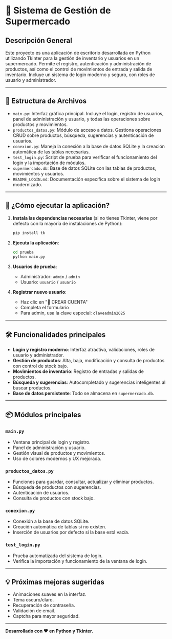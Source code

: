 # 🏪 Sistema de Gestión de Supermercado

## Descripción General

Este proyecto es una aplicación de escritorio desarrollada en Python utilizando Tkinter para la gestión de inventario y usuarios en un supermercado. Permite el registro, autenticación y administración de productos, así como el control de movimientos de entrada y salida de inventario. Incluye un sistema de login moderno y seguro, con roles de usuario y administrador.

---

## 📁 Estructura de Archivos

- `main.py`: Interfaz gráfica principal. Incluye el login, registro de usuarios, panel de administración y usuario, y todas las operaciones sobre productos y movimientos.
- `productos_datos.py`: Módulo de acceso a datos. Gestiona operaciones CRUD sobre productos, búsqueda, sugerencias y autenticación de usuarios.
- `conexion.py`: Maneja la conexión a la base de datos SQLite y la creación automática de las tablas necesarias.
- `test_login.py`: Script de prueba para verificar el funcionamiento del login y la importación de módulos.
- `supermercado.db`: Base de datos SQLite con las tablas de productos, movimientos y usuarios.
- `README_LOGIN.md`: Documentación específica sobre el sistema de login modernizado.
  

---

## 🚀 ¿Cómo ejecutar la aplicación?

1. **Instala las dependencias necesarias** (si no tienes Tkinter, viene por defecto con la mayoría de instalaciones de Python):
   ```bash
   pip install tk
   ```

2. **Ejecuta la aplicación**:
   ```bash
   cd prueba
   python main.py
   ```

3. **Usuarios de prueba**:
   - Administrador: `admin` / `admin`
   - Usuario: `usuario` / `usuario`

4. **Registrar nuevo usuario**:
   - Haz clic en "📝 CREAR CUENTA"
   - Completa el formulario
   - Para admin, usa la clave especial: `claveadmin2025`

---

## 🛠️ Funcionalidades principales

- **Login y registro moderno**: Interfaz atractiva, validaciones, roles de usuario y administrador.
- **Gestión de productos**: Alta, baja, modificación y consulta de productos con control de stock bajo.
- **Movimientos de inventario**: Registro de entradas y salidas de productos.
- **Búsqueda y sugerencias**: Autocompletado y sugerencias inteligentes al buscar productos.
- **Base de datos persistente**: Todo se almacena en `supermercado.db`.

---

## 📦 Módulos principales

### `main.py`
- Ventana principal de login y registro.
- Panel de administración y usuario.
- Gestión visual de productos y movimientos.
- Uso de colores modernos y UX mejorada.

### `productos_datos.py`
- Funciones para guardar, consultar, actualizar y eliminar productos.
- Búsqueda de productos con sugerencias.
- Autenticación de usuarios.
- Consulta de productos con stock bajo.

### `conexion.py`
- Conexión a la base de datos SQLite.
- Creación automática de tablas si no existen.
- Inserción de usuarios por defecto si la base está vacía.

### `test_login.py`
- Prueba automatizada del sistema de login.
- Verifica la importación y funcionamiento de la ventana de login.


---

## 💡 Próximas mejoras sugeridas
- Animaciones suaves en la interfaz.
- Tema oscuro/claro.
- Recuperación de contraseña.
- Validación de email.
- Captcha para mayor seguridad.

---

**Desarrollado con ❤️ en Python y Tkinter.** 
